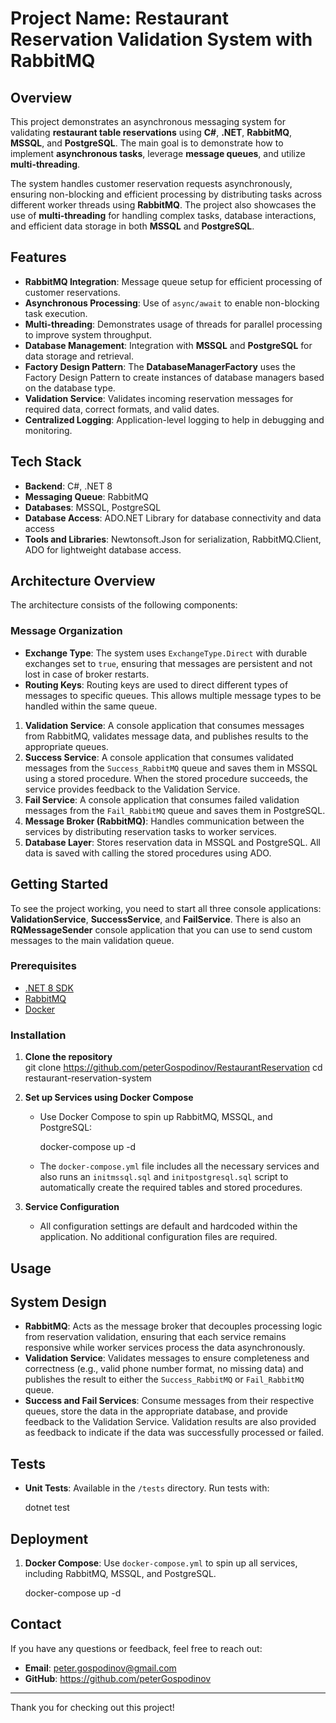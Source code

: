 ﻿# Project Name: Restaurant Reservation Validation System with RabbitMQ

## Overview

This project demonstrates an asynchronous messaging system for validating **restaurant table reservations** using **C#**, **.NET**, **RabbitMQ**, **MSSQL**, and **PostgreSQL**. The main goal is to demonstrate how to implement **asynchronous tasks**, leverage **message queues**, and utilize **multi-threading**.

The system handles customer reservation requests asynchronously, ensuring non-blocking and efficient processing by distributing tasks across different worker threads using **RabbitMQ**. The project also showcases the use of **multi-threading** for handling complex tasks, database interactions, and efficient data storage in both **MSSQL** and **PostgreSQL**.

## Features

- **RabbitMQ Integration**: Message queue setup for efficient processing of customer reservations.
- **Asynchronous Processing**: Use of `async/await` to enable non-blocking task execution.
- **Multi-threading**: Demonstrates usage of threads for parallel processing to improve system throughput.
- **Database Management**: Integration with **MSSQL** and **PostgreSQL** for data storage and retrieval.
- **Factory Design Pattern**: The **DatabaseManagerFactory** uses the Factory Design Pattern to create instances of database managers based on the database type.   
- **Validation Service**: Validates incoming reservation messages for required data, correct formats, and valid dates.
- **Centralized Logging**: Application-level logging to help in debugging and monitoring.


## Tech Stack

- **Backend**: C#, .NET 8
- **Messaging Queue**: RabbitMQ
- **Databases**: MSSQL, PostgreSQL
- **Database Access**: ADO.NET Library for database connectivity and data access
- **Tools and Libraries**: Newtonsoft.Json for serialization, RabbitMQ.Client, ADO for lightweight database access.

## Architecture Overview

The architecture consists of the following components:

### Message Organization
- **Exchange Type**: The system uses `ExchangeType.Direct` with durable exchanges set to `true`, ensuring that messages are persistent and not lost in case of broker restarts.
- **Routing Keys**: Routing keys are used to direct different types of messages to specific queues. This allows multiple message types to be handled within the same queue.

1. **Validation Service**: A console application that consumes messages from RabbitMQ, validates message data, and publishes results to the appropriate queues. 
2. **Success Service**: A console application that consumes validated messages from the `Success_RabbitMQ` queue and saves them in MSSQL using a stored procedure. When the stored procedure succeeds, the service provides feedback to the Validation Service.
3. **Fail Service**: A console application that consumes failed validation messages from the `Fail_RabbitMQ` queue and saves them in PostgreSQL.
4. **Message Broker (RabbitMQ)**: Handles communication between the services by distributing reservation tasks to worker services.
5. **Database Layer**: Stores reservation data in MSSQL and PostgreSQL. All data is saved with calling the stored procedures using ADO. 

## Getting Started

To see the project working, you need to start all three console applications: **ValidationService**, **SuccessService**, and **FailService**.
There is also an **RQMessageSender** console application that you can use to send custom messages to the main validation queue.

### Prerequisites

- [.NET 8 SDK](https://dotnet.microsoft.com/download)
- [RabbitMQ](https://www.rabbitmq.com/download.html)
- [Docker](https://www.docker.com/products/docker-desktop)

### Installation

1. **Clone the repository**  
   git clone https://github.com/peterGospodinov/RestaurantReservation
   cd restaurant-reservation-system
  

2. **Set up Services using Docker Compose**
   - Use Docker Compose to spin up RabbitMQ, MSSQL, and PostgreSQL:
    
     docker-compose up -d
    
   - The `docker-compose.yml` file includes all the necessary services and also runs an `initmssql.sql` and `initpostgresql.sql` script to automatically create the required tables and stored procedures.

3. **Service Configuration**
   - All configuration settings are default and hardcoded within the application. No additional configuration files are required.


## Usage

## System Design

- **RabbitMQ**: Acts as the message broker that decouples processing logic from reservation validation, ensuring that each service remains responsive while worker services process the data asynchronously.
- **Validation Service**: Validates messages to ensure completeness and correctness (e.g., valid phone number format, no missing data) and publishes the result to either the `Success_RabbitMQ` or `Fail_RabbitMQ` queue.
- **Success and Fail Services**: Consume messages from their respective queues, store the data in the appropriate database, and provide feedback to the Validation Service. Validation results are also provided as feedback to indicate if the data was successfully processed or failed.

## Tests

- **Unit Tests**: Available in the `/tests` directory. Run tests with:

  dotnet test
 

## Deployment

1. **Docker Compose**: Use `docker-compose.yml` to spin up all services, including RabbitMQ, MSSQL, and PostgreSQL.
  
   docker-compose up -d


## Contact

If you have any questions or feedback, feel free to reach out:

- **Email**: peter.gospodinov@gmail.com
- **GitHub**: https://github.com/peterGospodinov

---

Thank you for checking out this project!